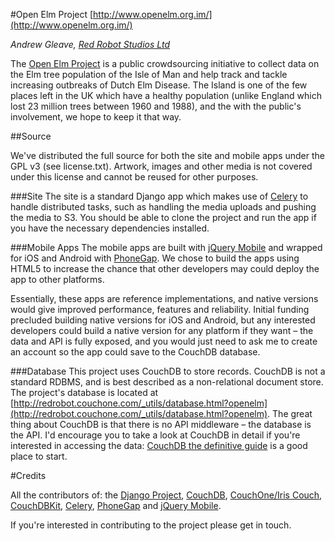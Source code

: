 #Open Elm Project
[http://www.openelm.org.im/](http://www.openelm.org.im/)

*Andrew Gleave, [Red Robot Studios Ltd](http://www.redrobotstudios.com/)*

The [Open Elm Project](http://www.openelm.org.im/) is a public crowdsourcing initiative to collect data on the Elm tree population of the Isle of Man and help track and tackle increasing outbreaks of Dutch Elm Disease. The Island is one of the few places left in the UK which have a healthy population (unlike England which lost 23 million trees between 1960 and 1988), and the with the public's involvement, we hope to keep it that way.

##Source

We've distributed the full source for both the site and mobile apps under the GPL v3 (see license.txt). Artwork, images and other media is not covered under this license and cannot be reused for other purposes.

###Site
The site is a standard Django app which makes use of [Celery](http://celeryproject.org/) to handle distributed tasks, such as handling the media uploads and pushing the media to S3. You should be able to clone the project and run the app if you have the necessary dependencies installed.

###Mobile Apps
The mobile apps are built with [jQuery Mobile](http://jquerymobile.com/) and wrapped for iOS and Android with [PhoneGap](http://www.phonegap.com/). We chose to build the apps using HTML5 to increase the chance that other developers may could deploy the app to other platforms. 

Essentially, these apps are reference implementations, and native versions would give improved performance, features and reliability. Initial funding precluded building native versions for iOS and Android, but any interested developers could build a native version for any platform if they want – the data and API is fully exposed, and you would just need to ask me to create an account so the app could save to the CouchDB database.

###Database
This project uses CouchDB to store records. CouchDB is not a standard RDBMS, and is best described as a non-relational document store. The project's database is located at [http://redrobot.couchone.com/_utils/database.html?openelm](http://redrobot.couchone.com/_utils/database.html?openelm). The great thing about CouchDB is that there is no API middleware – the database is the API. I'd encourage you to take a look at CouchDB in detail if you're interested in accessing the data: [CouchDB the definitive guide](http://guide.couchdb.org/) is a good place to start.


#Credits

All the contributors of: the [Django Project](http://www.djangoproject.com/), [CouchDB](http://couchdb.apache.org/), [CouchOne/Iris Couch](http://www.iriscouch.com/), [CouchDBKit](http://couchdbkit.org/), [Celery](http://celeryproject.org/), [PhoneGap](http://www.phonegap.com/) and [jQuery Mobile](http://jquerymobile.com/).

If you're interested in contributing to the project please get in touch.
